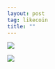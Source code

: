 ```yaml
---
layout: post
tag: likecoin
title: ""
---
```


![](https://github.com/DayDreamer11/DayDreamer11.github.io/blob/main/blockchain/Untitled2_20210319182927~3.png)

![](https://github.com/DayDreamer11/DayDreamer11.github.io/blob/main/blockchain/Untitled3_20210319183508~2.png)
